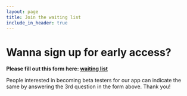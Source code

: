 ```yaml
---
layout: page
title: Join the waiting list
include_in_header: true
---
```


# Wanna sign up for early access?

**Please fill out this form here: [waiting list](https://forms.gle/j42XCAif35Ania4V7)**

People interested in becoming beta testers for our app can indicate the same by answering the 3rd question in the form above.
Thank you!